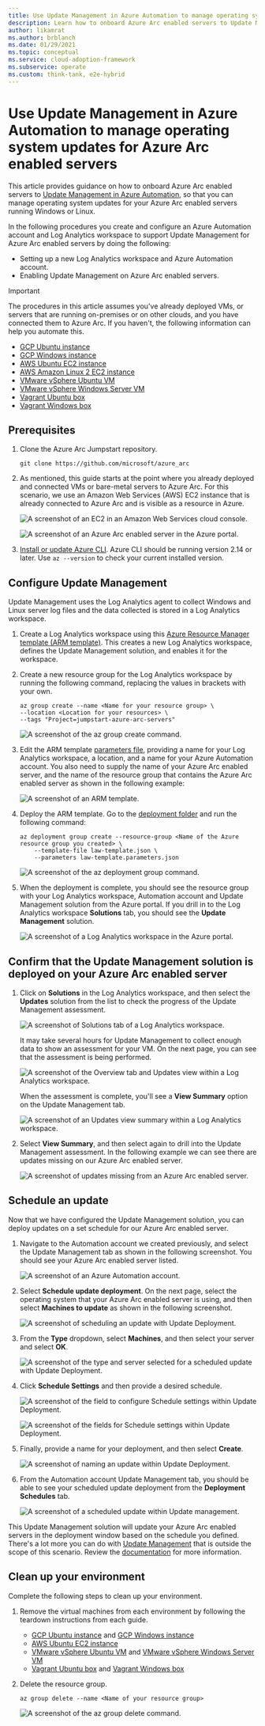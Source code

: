```yaml
---
title: Use Update Management in Azure Automation to manage operating system updates for Azure Arc enabled servers
description: Learn how to onboard Azure Arc enabled servers to Update Management in Azure Automation.
author: likamrat
ms.author: brblanch
ms.date: 01/29/2021
ms.topic: conceptual
ms.service: cloud-adoption-framework
ms.subservice: operate
ms.custom: think-tank, e2e-hybrid
---
```


# Use Update Management in Azure Automation to manage operating system updates for Azure Arc enabled servers

This article provides guidance on how to onboard Azure Arc enabled servers to [Update Management in Azure Automation](/azure/automation/update-management/overview), so that you can manage operating system updates for your Azure Arc enabled servers running Windows or Linux.

In the following procedures you create and configure an Azure Automation account and Log Analytics workspace to support Update Management for Azure Arc enabled servers by doing the following:

- Setting up a new Log Analytics workspace and Azure Automation account.
- Enabling Update Management on Azure Arc enabled servers.

> [!IMPORTANT]
> The procedures in this article assumes you've already deployed VMs, or servers that are running on-premises or on other clouds, and you have connected them to Azure Arc. If you haven't, the following information can help you automate this.

- [GCP Ubuntu instance](./gcp-terraform-ubuntu.md)
- [GCP Windows instance](./gcp-terraform-windows.md)
- [AWS Ubuntu EC2 instance](./aws-terraform-ubuntu.md)
- [AWS Amazon Linux 2 EC2 instance](./aws-terraform-al2.md)
- [VMware vSphere Ubuntu VM](./vmware-terraform-ubuntu.md)
- [VMware vSphere Windows Server VM](./vmware-terraform-winsrv.md)
- [Vagrant Ubuntu box](./local-vagrant-ubuntu.md)
- [Vagrant Windows box](./local-vagrant-windows.md)

## Prerequisites

1. Clone the Azure Arc Jumpstart repository.

    ```console
    git clone https://github.com/microsoft/azure_arc
    ```

2. As mentioned, this guide starts at the point where you already deployed and connected VMs or bare-metal servers to Azure Arc. For this scenario, we use an Amazon Web Services (AWS) EC2 instance that is already connected to Azure Arc and is visible as a resource in Azure.

    ![A screenshot of an EC2 in an Amazon Web Services cloud console.](./img/arc-update-management/aws-ec2-instance.png)

    ![A screenshot of an Azure Arc enabled server in the Azure portal.](./img/arc-update-management/arc-enabled-server.png)

3. [Install or update Azure CLI](/cli/azure/install-azure-cli). Azure CLI should be running version 2.14 or later. Use `az --version` to check your current installed version.

## Configure Update Management

Update Management uses the Log Analytics agent to collect Windows and Linux server log files and the data collected is stored in a Log Analytics workspace.

1. Create a Log Analytics workspace using this [Azure Resource Manager template (ARM template)](https://github.com/microsoft/azure-arc/blob/main/azure-arc-servers-jumpstart/updateManagement/law-template.json). This creates a new Log Analytics workspace, defines the Update Management solution, and enables it for the workspace.

2. Create a new resource group for the Log Analytics workspace by running the following command, replacing the values in brackets with your own.

    ```console
    az group create --name <Name for your resource group> \
    --location <Location for your resources> \
    --tags "Project=jumpstart-azure-arc-servers"
    ```

    ![A screenshot of the `az group create` command.](./img/arc-update-management/az-group-create.png)

3. Edit the ARM template [parameters file](https://github.com/microsoft/azure-arc/blob/main/azure-arc-servers-jumpstart/updateManagement/law-template.parameters.json), providing a name for your Log Analytics workspace, a location, and a name for your Azure Automation account. You also need to supply the name of your Azure Arc enabled server, and the name of the resource group that contains the Azure Arc enabled server as shown in the following example:

    ![A screenshot of an ARM template.](./img/arc-update-management/arm-template.png)

4. Deploy the ARM template. Go to the [deployment folder](https://github.com/microsoft/azure-arc/tree/main/azure-arc-servers-jumpstart/updateManagement) and run the following command:

    ```console
    az deployment group create --resource-group <Name of the Azure resource group you created> \
        --template-file law-template.json \
        --parameters law-template.parameters.json
    ```

   ![A screenshot of the `az deployment group` command.](./img/arc-update-management/az-deployment-group.png)

5. When the deployment is complete, you should see the resource group with your Log Analytics workspace, Automation account and Update Management solution from the Azure portal. If you drill in to the Log Analytics workspace **Solutions** tab, you should see the **Update Management** solution.

    ![A screenshot of a Log Analytics workspace in the Azure portal.](./img/arc-update-management/log-analytics-workspace.png)

## Confirm that the Update Management solution is deployed on your Azure Arc enabled server

1. Click on **Solutions** in the Log Analytics workspace, and then select the **Updates** solution from the list to check the progress of the Update Management assessment.

    ![A screenshot of Solutions tab of a Log Analytics workspace.](./img/arc-update-management/solutions-tab.png)

   It may take several hours for Update Management to collect enough data to show an assessment for your VM. On the next page, you can see that the assessment is being performed.

   ![A screenshot of the Overview tab and Updates view within a Log Analytics workspace.](./img/arc-update-management/overview-tab.png)

   When the assessment is complete, you'll see a **View Summary** option on the Update Management tab.

   ![A screenshot of an Updates view summary within a Log Analytics workspace.](./img/arc-update-management/updates-summary.png)

2. Select **View Summary**, and then select again to drill into the Update Management assessment. In the following example we can see there are updates missing on our Azure Arc enabled server.

    ![A screenshot of updates missing from an Azure Arc enabled server.](./img/arc-update-management/updates-missing.png)

## Schedule an update

Now that we have configured the Update Management solution, you can deploy updates on a set schedule for our Azure Arc enabled server.

1. Navigate to the Automation account we created previously, and select the Update Management tab as shown in the following screenshot. You should see your Azure Arc enabled server listed.

    ![A screenshot of an Azure Automation account.](./img/arc-update-management/azure-automation-account.png)

1. Select **Schedule update deployment**. On the next page, select the operating system that your Azure Arc enabled server is using, and then select **Machines to update** as shown in the following screenshot.

    ![A screenshot of scheduling an update with Update Deployment.](./img/arc-update-management/schedule-an-update.png)

1. From the **Type** dropdown, select **Machines**, and then select your server and select **OK**.

    ![A screenshot of the type and server selected for a scheduled update with Update Deployment.](./img/arc-update-management/type-update.png)

1. Click **Schedule Settings** and then provide a desired schedule.

    ![A screenshot of the field to configure Schedule settings within Update Deployment.](./img/arc-update-management/config-schedule-settings.png)

    ![A screenshot of the fields for Schedule settings within Update Deployment.](./img/arc-update-management/schedule-settings.png)

1. Finally, provide a name for your deployment, and then select **Create**.

    ![A screenshot of naming an update within Update Deployment.](./img/arc-update-management/naming-update.png)

1. From the Automation account Update Management tab, you should be able to see your scheduled update deployment from the **Deployment Schedules** tab.

    ![A screenshot of a scheduled update within Update management.](./img/arc-update-management/scheduled-update.png)

This Update Management solution will update your Azure Arc enabled servers in the deployment window based on the schedule you defined. There's a lot more you can do with [Update Management](/azure/automation/update-management/overview) that is outside the scope of this scenario. Review the [documentation](/azure/automation/update-management/overview) for more information.

## Clean up your environment

Complete the following steps to clean up your environment.

1. Remove the virtual machines from each environment by following the teardown instructions from each guide.

    - [GCP Ubuntu instance](./gcp-terraform-ubuntu.md) and [GCP Windows instance](./gcp-terraform-windows.md)
    - [AWS Ubuntu EC2 instance](./aws-terraform-ubuntu.md)
    - [VMware vSphere Ubuntu VM](./vmware-terraform-ubuntu.md) and [VMware vSphere Windows Server VM](./vmware-terraform-winsrv.md)
    - [Vagrant Ubuntu box](./local-vagrant-ubuntu.md) and [Vagrant Windows box](./local-vagrant-windows.md)

1. Delete the resource group.

    ```console
    az group delete --name <Name of your resource group>
    ```

    ![A screenshot of the `az group delete` command.](./img/arc-update-management/az-group-delete.png)
